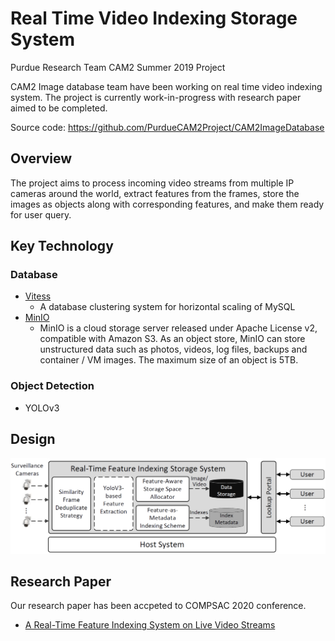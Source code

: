 # Real Time Video Indexing Storage System
Purdue Research Team CAM2 Summer 2019 Project

CAM2 Image database team have been working on real time video indexing system. The project is currently work-in-progress with research paper aimed to be completed.

Source code: https://github.com/PurdueCAM2Project/CAM2ImageDatabase

## Overview
The project aims to process incoming video streams from multiple IP cameras around the world, extract features from the frames, store the images as objects along with corresponding features, and make them ready for user query.

## Key Technology

### Database
* [Vitess](https://github.com/vitessio)
  * A database clustering system for horizontal scaling of MySQL
* [MinIO](https://github.com/minio)
  * MinIO is a cloud storage server released under Apache License v2, compatible with Amazon S3.
As an object store, MinIO can store unstructured data such as photos, videos, log files, backups and container / VM images. The maximum size of an object is 5TB.

### Object Detection
* YOLOv3

## Design
![System Design](/images/overall.png)

## Research Paper
Our research paper has been accpeted to COMPSAC 2020 conference.
* [A Real-Time Feature Indexing System on Live Video Streams](https://ecommons.luc.edu/cgi/viewcontent.cgi?article=1249&context=cs_facpubs)
